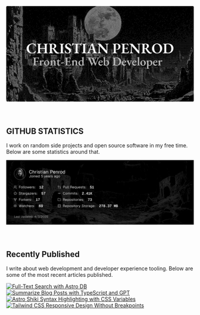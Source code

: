 
<picture>
  <source media="(prefers-color-scheme: dark)" srcset="assets/banner.dark.png?v=162402ec-d892-42de-8810-9123f80a53db" width="843px" />
  <source media="(prefers-color-scheme: light)" srcset="assets/banner.light.png?v=162402ec-d892-42de-8810-9123f80a53db" width="843px" />
  <img src="assets/banner.dark.png?v=162402ec-d892-42de-8810-9123f80a53db" alt="Banner" width="843px" />
</picture>
<br />
<br />
<br />
<h2>GITHUB STATISTICS</h2>
<p>I work on random side projects and open source software in my free time. Below are some statistics around that.</p>
<picture>
  <source media="(prefers-color-scheme: dark)" srcset="assets/statistics.dark.png?v=162402ec-d892-42de-8810-9123f80a53db" width="843px" />
  <source media="(prefers-color-scheme: light)" srcset="assets/statistics.light.png?v=162402ec-d892-42de-8810-9123f80a53db" width="843px" />
  <img src="assets/statistics.dark.png?v=162402ec-d892-42de-8810-9123f80a53db" alt="Github Statistics" width="843px" />
</picture>
<br />
<br />
<br />
<h2>Recently Published</h2>
<p>I write about web development and developer experience tooling. Below are some of the most recent articles published.</p>
<a href="https://christianpenrod.com/blog/full-text-search-with-astro-db"><img src="https://christianpenrod.com/blog/full-text-search-with-astro-db.png?v=162402ec-d892-42de-8810-9123f80a53db" alt="Full-Text Search with Astro DB" width="421px" /></a>
<a href="https://christianpenrod.com/blog/summarize-blog-posts-with-typescript-and-gpt"><img src="https://christianpenrod.com/blog/summarize-blog-posts-with-typescript-and-gpt.png?v=162402ec-d892-42de-8810-9123f80a53db" alt="Summarize Blog Posts with TypeScript and GPT" width="421px" /></a>
<a href="https://christianpenrod.com/blog/astro-shiki-syntax-highlighting-with-css-variables"><img src="https://christianpenrod.com/blog/astro-shiki-syntax-highlighting-with-css-variables.png?v=162402ec-d892-42de-8810-9123f80a53db" alt="Astro Shiki Syntax Highlighting with CSS Variables" width="421px" /></a>
<a href="https://christianpenrod.com/blog/tailwindcss-responsive-design-without-breakpoints"><img src="https://christianpenrod.com/blog/tailwindcss-responsive-design-without-breakpoints.png?v=162402ec-d892-42de-8810-9123f80a53db" alt="Tailwind CSS Responsive Design Without Breakpoints" width="421px" /></a>
